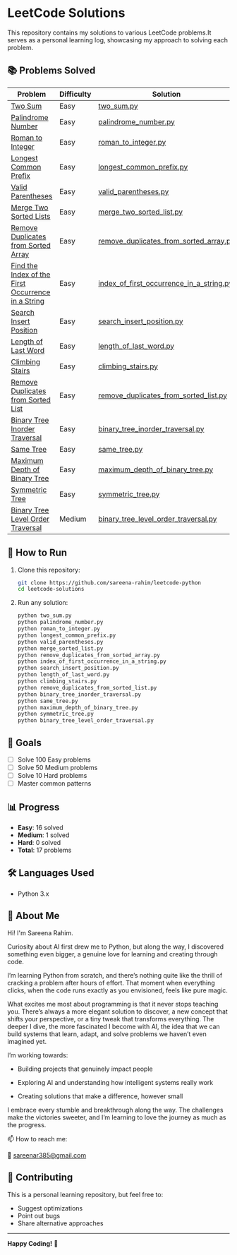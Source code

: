 # LeetCode Solutions

This repository contains my solutions to various LeetCode problems.It serves as a personal learning log, showcasing my approach to solving each problem.

## 📚 Problems Solved

| Problem | Difficulty | Solution |
|---------|------------|----------|
| [Two Sum](https://leetcode.com/problems/two-sum/) | Easy | [two_sum.py](two_sum.py) |
| [Palindrome Number](https://leetcode.com/problems/palindrome-number/) | Easy | [palindrome_number.py](palindrome_number.py) | 
| [Roman to Integer](https://leetcode.com/problems/roman-to-integer/) | Easy | [roman_to_integer.py](roman_to_integer.py) |
| [Longest Common Prefix](https://leetcode.com/problems/longest-common-prefix/) | Easy | [longest_common_prefix.py](longest_common_prefix.py) |
| [Valid Parentheses](https://leetcode.com/problems/valid-parentheses/) | Easy | [valid_parentheses.py](valid_parentheses.py) |
|[Merge Two Sorted Lists](https://leetcode.com/problems/merge-two-sorted-lists/) | Easy | [merge_two_sorted_list.py](merge_two_sorted_list.py) |
|[Remove Duplicates from Sorted Array](https://leetcode.com/problems/remove-duplicates-from-sorted-array/) | Easy | [remove_duplicates_from_sorted_array.py](remove_duplicates_from_sorted_array.py) |
| [Find the Index of the First Occurrence in a String](https://leetcode.com/problems/find-the-index-of-the-first-occurrence-in-a-string/) | Easy | [index_of_first_occurrence_in_a_string.py](index_of_first_occurrence_in_a_string.py) |
| [Search Insert Position](https://leetcode.com/problems/search-insert-position/) | Easy | [search_insert_position.py](search_insert_position.py) |
| [Length of Last Word](https://leetcode.com/problems/length-of-last-word/) | Easy | [length_of_last_word.py](length_of_last_word.py) |
| [Climbing Stairs](https://leetcode.com/problems/climbing-stairs/) | Easy | [climbing_stairs.py](climbing_stairs.py) |
| [Remove Duplicates from Sorted List](https://leetcode.com/problems/remove-duplicates-from-sorted-list/) | Easy | [remove_duplicates_from_sorted_list.py](remove_duplicates_from_sorted_list.py) |
| [Binary Tree Inorder Traversal](https://leetcode.com/problems/binary-tree-inorder-traversal/) | Easy | [binary_tree_inorder_traversal.py](binary_tree_inorder_traversal.py) |
| [Same Tree](https://leetcode.com/problems/same-tree/) | Easy | [same_tree.py](same_tree.py) |
| [Maximum Depth of Binary Tree](https://leetcode.com/problems/maximum-depth-of-binary-tree/) | Easy | [maximum_depth_of_binary_tree.py](maximum_depth_of_binary_tree.py) |
| [Symmetric Tree](https://leetcode.com/problems/symmetric-tree/) | Easy | [symmetric_tree.py](symmetric_tree.py) |
| [Binary Tree Level Order Traversal](https://leetcode.com/problems/binary-tree-level-order-traversal/) | Medium | [binary_tree_level_order_traversal.py](binary_tree_level_order_traversal.py) |




## 🚀 How to Run

1. Clone this repository:
   ```bash
   git clone https://github.com/sareena-rahim/leetcode-python
   cd leetcode-solutions
   ```

2. Run any solution:
   ```bash
   python two_sum.py
   python palindrome_number.py
   python roman_to_integer.py
   python longest_common_prefix.py
   python valid_parentheses.py
   python merge_sorted_list.py
   python remove_duplicates_from_sorted_array.py
   python index_of_first_occurrence_in_a_string.py
   python search_insert_position.py
   python length_of_last_word.py
   python climbing_stairs.py
   python remove_duplicates_from_sorted_list.py
   python binary_tree_inorder_traversal.py
   python same_tree.py
   python maximum_depth_of_binary_tree.py
   python symmetric_tree.py
   python binary_tree_level_order_traversal.py
   ```

## 🎯 Goals

- [ ] Solve 100 Easy problems
- [ ] Solve 50 Medium problems  
- [ ] Solve 10 Hard problems
- [ ] Master common patterns

## 📊 Progress

- **Easy**: 16 solved
- **Medium**: 1 solved
- **Hard**: 0 solved
- **Total**: 17 problems

## 🛠️ Languages Used

- Python 3.x

## 👋 About Me

Hi! I'm Sareena Rahim.

Curiosity about AI first drew me to Python, but along the way, I discovered something even bigger, a genuine love for learning and creating through code.

I’m learning Python from scratch, and there’s nothing quite like the thrill of cracking a problem after hours of effort. That moment when everything clicks, when the code runs exactly as you envisioned, feels like pure magic.

What excites me most about programming is that it never stops teaching you. There’s always a more elegant solution to discover, a new concept that shifts your perspective, or a tiny tweak that transforms everything. The deeper I dive, the more fascinated I become with AI, the idea that we can build systems that learn, adapt, and solve problems we haven’t even imagined yet.

I’m working towards:

- Building projects that genuinely impact people

- Exploring AI and understanding how intelligent systems really work

- Creating solutions that make a difference, however small

I embrace every stumble and breakthrough along the way. The challenges make the victories sweeter, and I’m learning to love the journey as much as the progress.

📫 How to reach me:

📧 sareenar385@gmail.com

## 🤝 Contributing

This is a personal learning repository, but feel free to:
- Suggest optimizations
- Point out bugs
- Share alternative approaches


---

**Happy Coding!** 🎉
